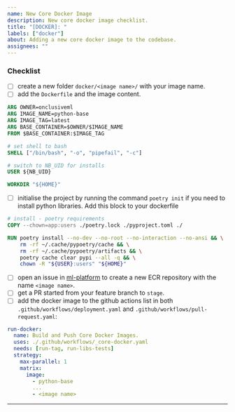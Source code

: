 ```yaml
---
name: New Core Docker Image
description: New core docker image checklist.
title: "[DOCKER]: "
labels: ["docker"]
about: Adding a new core docker image to the codebase.
assignees: ""
---
```


### **Checklist**

- [ ] create a new folder `docker/<image name>/` with your image name.
- [ ] add the `Dockerfile` and the image content.

```dockerfile
ARG OWNER=onclusiveml
ARG IMAGE_NAME=python-base
ARG IMAGE_TAG=latest
ARG BASE_CONTAINER=$OWNER/$IMAGE_NAME
FROM $BASE_CONTAINER:$IMAGE_TAG

# set shell to bash
SHELL ["/bin/bash", "-o", "pipefail", "-c"]

# switch to NB_UID for installs
USER ${NB_UID}

WORKDIR "${HOME}"

```

- [ ] initialise the project by running the command `poetry init` if you need to install python libraries. Add this block to your dockerfile

```dockerfile
# install - poetry requirements
COPY --chown=app:users ./poetry.lock ./pyproject.toml ./

RUN poetry install --no-dev --no-root --no-interaction --no-ansi && \
    rm -rf ~/.cache/pypoetry/cache && \
    rm -rf ~/.cache/pypoetry/artifacts && \
    poetry cache clear pypi --all -q && \
    chown -R "${USER}:users" "${HOME}"

```

- [ ] open an issue in [ml-platform](https://github.com/AirPR/ml-platform/blob/prod/.github/ISSUE_TEMPLATE/04_NEW_ECR_REPOSITORY.md) to create a new ECR repository with the name `<image name>`.
- [ ] get a PR started from your feature branch to `stage`.
- [ ] add the docker image to the github actions list in both `.github/workflows/deployment.yaml` and `.github/workflows/pull-request.yaml`:

```yaml
run-docker:
  name: Build and Push Core Docker Images.
  uses: ./.github/workflows/_core-docker.yaml
  needs: [run-tag, run-libs-tests]
  strategy:
    max-parallel: 1
    matrix:
      image:
        - python-base
        ...
        - <image name>
```

---
